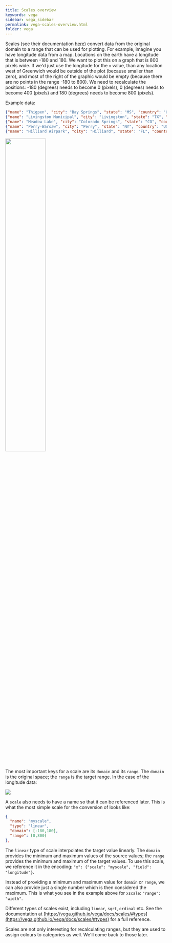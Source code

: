 ```yaml
---
title: Scales overview
keywords: vega
sidebar: vega_sidebar
permalink: vega-scales-overview.html
folder: vega
---
```

Scales (see their documentation [here](https://vega.github.io/vega/docs/scales/)) convert data from the original domain to a range that can be used for plotting. For example, imagine you have longitude data from a map. Locations on the earth have a longitude that is between -180 and 180. We want to plot this on a graph that is 800 pixels wide. If we'd just use the longitude for the `x` value, than any location west of Greenwich would be outside of the plot (because smaller than zero), and most of the right of the graphic would be empty (because there are no points in the range -180 to 800). We need to recalculate the positions: -180 (degrees) needs to become 0 (pixels), 0 (degrees) needs to become 400 (pixels) and 180 (degrees) needs to become 800 (pixels).

Example data:
```json
{"name": "Thigpen", "city": "Bay Springs", "state": "MS", "country": "USA", "lat": 31.95376472, "long": -89.23450472}
{"name": "Livingston Municipal", "city": "Livingston", "state": "TX", "country": "USA", "lat": 30.68586111, "long": -95.01792778}
{"name": "Meadow Lake", "city": "Colorado Springs", "state": "CO", "country": "USA", "lat": 38.94574889, "long": -104.5698933}
{"name": "Perry-Warsaw", "city": "Perry", "state": "NY", "country": "USA", "lat": 42.74134667, "long": -78.05208056}
{"name": "Hilliard Airpark", "city": "Hilliard", "state": "FL", "country": "USA", "lat": 30.6880125, "long": -81.90594389}
```

<img src="{{ site.baseurl }}/assets/domain-range.png" width="50%" />

The most important keys for a scale are its `domain` and its `range`. The `domain` is the original space; the `range` is the target range. In the case of the longitude data:

<img src="{{ site.baseurl }}/assets/vega-domainrange.png" />

A `scale` also needs to have a name so that it can be referenced later. This is what the most simple scale for the conversion of  looks like:

```json
{
  "name": "myscale",
  "type": "linear",
  "domain": [-180,180],
  "range": [0,800]
},
```

The `linear` type of scale interpolates the target value linearly. The `domain` provides the minimum and maximum values of the source values; the `range` provides the minimum and maximum of the target values. To use this scale, we reference it in the encoding: `"x": {"scale": "myscale", "field": "longitude"}`.

Instead of providing a minimum and maximum value for `domain` or `range`, we can also provide just a single number which is then considered the maximum. This is what you see in the example above for `xscale`: `"range": "width"`.

Different types of scales exist, including `linear`, `sqrt`, `ordinal` etc. See the documentation at [https://vega.github.io/vega/docs/scales/#types](https://vega.github.io/vega/docs/scales/#types) for a full reference.

Scales are not only interesting for recalculating ranges, but they are used to assign colours to categories as well. We'll come back to those later.
